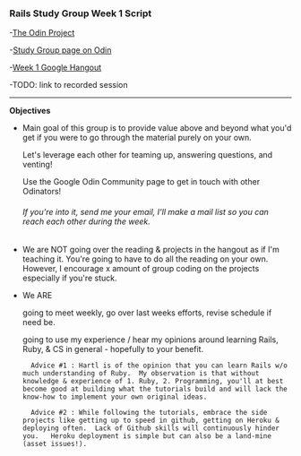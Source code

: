 ### Rails Study Group Week 1 Script

-[The Odin Project](theodinproject.com)

-[Study Group page on Odin](http://www.theodinproject.com/studygroup)

-[Week 1 Google Hangout](https://plus.google.com/u/0/events/cot10jfo8isvp486c9vkut2t33s?authkey=CNvcqOHw37W61AE)

-TODO: link to recorded session

---

**Objectives**

+ Main goal of this group is to provide value above and beyond what you'd get if you were to go through the material purely on your own.  

	Let's leverage each other for teaming up, answering questions, and venting!

	Use the Google Odin Community page to get in touch with other Odinators!

	###### If you're into it, send me your email, I'll make a mail list so you can reach each other during the week.

+ We are NOT going over the reading & projects in the hangout as if I'm teaching it.  You're going to have to do all the reading on your own.  However, I encourage x amount of group coding on the projects especially if you're stuck.

+ We ARE 

	going to meet weekly, go over last weeks efforts, revise schedule if need be.

	going to use my experience / hear my opinions around learning Rails, Ruby, & CS in general - hopefully to your benefit.

		Advice #1 : Hartl is of the opinion that you can learn Rails w/o much understanding of Ruby.  My observation is that without knowledge & experience of 1. Ruby, 2. Programming, you'll at best become good at building what the tutorials build and will lack the know-how to implement your own original ideas.

		Advice #2 : While following the tutorials, embrace the side projects like getting up to speed in github, getting on Heroku & deploying often.  Lack of Github skills will continuously hinder you.   Heroku deployment is simple but can also be a land-mine (asset issues!).


